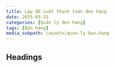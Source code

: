 ```yaml
---
title: Lập đề xuất thanh toán đơn hàng
date: 2025-03-25
categories: [Quản lý đơn hàng]
tags: [Bán hàng]  
media_subpath: /assets/quan-ly-ban-hang
---
```


## Headings
